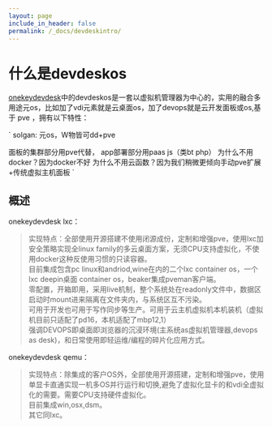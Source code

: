 ```yaml
---
layout: page
include_in_header: false
permalink: /_docs/devdeskintro/
---
```



什么是devdeskos
=============

[onekeydevdesk]( https://gitee.com/minlearn/onekeydevdesk)中的devdeskos是一套以虚拟机管理器为中心的，实用的融合多用途元os，比如加了vdi元素就是云桌面os，加了devops就是云开发面板或os,基于 pve ，拥有以下特性：

`
solgan: 元os，W物皆可dd+pve

面板的集群部分用pve代替，
app部署部分用paas js（类bt php）
为什么不用docker？因为docker不好
为什么不用云函数？因为我们稍微更倾向手动pve扩展+传统虚拟主机面板
`

概述
------

onekeydevdesk lxc：

> 实现特点：全部使用开源搭建不使用闭源成份，定制和增强pve，使用lxc加安全策略实现全linux family的多云桌面方案，无须CPU支持虚拟化，不使用docker这种反使用习惯的只读容器。  
> 目前集成包含pc linux和andriod,wine在内的二个lxc container os，一个lxc deepin桌面 container os，beaker集成pveman客户端。  
> 零配置，开箱即用，采用live机制，整个系统处在readonly文件中，数据区启动时mount进来隔离在文件夹内，与系统区互不污染。    
> 可用于开发也可用于写作同步等生产。可用于云主机虚拟机本机装机（虚拟机目前只适配了pd16，本机适配了mbp12,1）  
> 强调DEVOPS即桌面即浏览器的沉浸环境(主系统as虚拟机管理器,devops as desk)，和日常使用即轻运维/编程的碎片化应用方式。

onekeydevdesk qemu：

> 实现特点：除集成的客户OS外，全部使用开源搭建，定制和增强pve，使用单显卡直通实现一机多OS并行运行和切换,避免了虚拟化显卡的和vdi全虚拟化的需要。需要CPU支持硬件虚拟化。  
> 目前集成win,osx,dsm。  
> 其它同lxc。  



